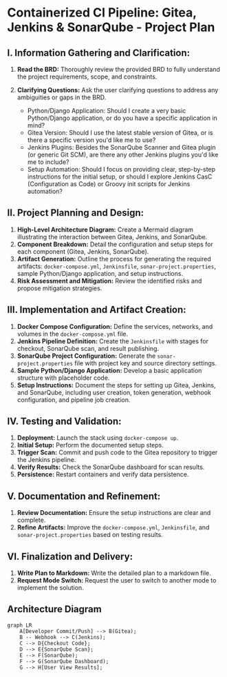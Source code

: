 # Containerized CI Pipeline: Gitea, Jenkins & SonarQube - Project Plan

## I. Information Gathering and Clarification:

1.  **Read the BRD:** Thoroughly review the provided BRD to fully understand the project requirements, scope, and constraints.
2.  **Clarifying Questions:** Ask the user clarifying questions to address any ambiguities or gaps in the BRD.

    *   Python/Django Application: Should I create a very basic Python/Django application, or do you have a specific application in mind?
    *   Gitea Version: Should I use the latest stable version of Gitea, or is there a specific version you'd like me to use?
    *   Jenkins Plugins: Besides the SonarQube Scanner and Gitea plugin (or generic Git SCM), are there any other Jenkins plugins you'd like me to include?
    *   Setup Automation: Should I focus on providing clear, step-by-step instructions for the initial setup, or should I explore Jenkins CasC (Configuration as Code) or Groovy init scripts for Jenkins automation?

## II. Project Planning and Design:

1.  **High-Level Architecture Diagram:** Create a Mermaid diagram illustrating the interaction between Gitea, Jenkins, and SonarQube.
2.  **Component Breakdown:** Detail the configuration and setup steps for each component (Gitea, Jenkins, SonarQube).
3.  **Artifact Generation:** Outline the process for generating the required artifacts: `docker-compose.yml`, `Jenkinsfile`, `sonar-project.properties`, sample Python/Django application, and setup instructions.
4.  **Risk Assessment and Mitigation:** Review the identified risks and propose mitigation strategies.

## III. Implementation and Artifact Creation:

1.  **Docker Compose Configuration:** Define the services, networks, and volumes in the `docker-compose.yml` file.
2.  **Jenkins Pipeline Definition:** Create the `Jenkinsfile` with stages for checkout, SonarQube scan, and result publishing.
3.  **SonarQube Project Configuration:** Generate the `sonar-project.properties` file with project key and source directory settings.
4.  **Sample Python/Django Application:** Develop a basic application structure with placeholder code.
5.  **Setup Instructions:** Document the steps for setting up Gitea, Jenkins, and SonarQube, including user creation, token generation, webhook configuration, and pipeline job creation.

## IV. Testing and Validation:

1.  **Deployment:** Launch the stack using `docker-compose up`.
2.  **Initial Setup:** Perform the documented setup steps.
3.  **Trigger Scan:** Commit and push code to the Gitea repository to trigger the Jenkins pipeline.
4.  **Verify Results:** Check the SonarQube dashboard for scan results.
5.  **Persistence:** Restart containers and verify data persistence.

## V. Documentation and Refinement:

1.  **Review Documentation:** Ensure the setup instructions are clear and complete.
2.  **Refine Artifacts:** Improve the `docker-compose.yml`, `Jenkinsfile`, and `sonar-project.properties` based on testing results.

## VI. Finalization and Delivery:

1.  **Write Plan to Markdown:** Write the detailed plan to a markdown file.
2.  **Request Mode Switch:** Request the user to switch to another mode to implement the solution.

## Architecture Diagram

```mermaid
graph LR
    A[Developer Commit/Push] --> B(Gitea);
    B -- Webhook --> C(Jenkins);
    C --> D{Checkout Code};
    D --> E{SonarQube Scan};
    E --> F(SonarQube);
    F --> G(SonarQube Dashboard);
    G --> H[User View Results];